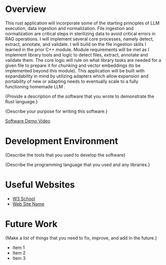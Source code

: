 # Overview

This rust application will incorporate some of the starting principles of LLM execution, data ingestion and normalization.  File ingestion and normalization are critical steps in sterilizing data to avoid critical errors in RAG operations. I will implement several core processes, namely detect, extract, annotate, and validate.  I will build on the file ingestion skills I learned in the prior C++ module.  Module requirements will be met as I implement library tools and logic to detect files, extract, annotate and validate them. The core logic will rule on what library tasks are needed for a given file to prepare it for chunking and vector embeddings (to be implemented beyond this module).  This application will be built with expandability in mind by utilizing adapters which allow expansion and portability of new or adapting needs to eventually scale to a fully functioning homemade LLM .

{Provide a description of the software that you wrote to demonstrate the Rust language.}

{Describe your purpose for writing this software.}


[Software Demo Video](http://youtube.link.goes.here)

# Development Environment

{Describe the tools that you used to develop the software}

{Describe the programming language that you used and any libraries.}

# Useful Websites

- [W3 School](http://url.link.goes.here)
- [Web Site Name](http://url.link.goes.here)

# Future Work

{Make a list of things that you need to fix, improve, and add in the future.}

- Item 1
- Item 2
- Item 3

